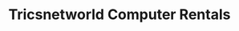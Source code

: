 ---
title: "Tricsnetworld Computer Rentals"
url: /manila/tricsnetworld-computer-rentals/
shop: computer
---
